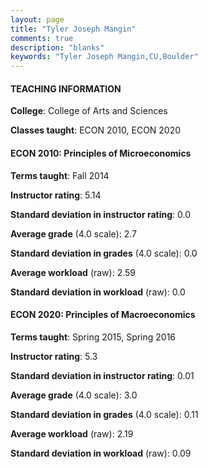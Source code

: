 ```yaml
---
layout: page
title: "Tyler Joseph Mangin" 
comments: true
description: "blanks"
keywords: "Tyler Joseph Mangin,CU,Boulder"
---
```

<head>
<script src="https://ajax.googleapis.com/ajax/libs/jquery/2.1.3/jquery.min.js"></script>
<script src="https://dl.dropboxusercontent.com/s/pc42nxpaw1ea4o9/highcharts.js?dl=0"></script>
<!-- <script src="../assets/js/highcharts.js"></script> -->
<style type="text/css">@font-face {
	font-family: "Bebas Neue";
	src: url(https://www.filehosting.org/file/details/544349/BebasNeue Regular.otf) format("opentype");
	}
	h1.Bebas { 
		font-family: "Bebas Neue", Verdana, Tahoma;
	}
</style>
</head>
	   
#### TEACHING INFORMATION

**College**: College of Arts and Sciences

**Classes taught**: ECON 2010, ECON 2020

#### ECON 2010: Principles of Microeconomics

**Terms taught**: Fall 2014

**Instructor rating**: 5.14

**Standard deviation in instructor rating**: 0.0

**Average grade** (4.0 scale): 2.7

**Standard deviation in grades** (4.0 scale): 0.0

**Average workload** (raw): 2.59

**Standard deviation in workload** (raw): 0.0

#### ECON 2020: Principles of Macroeconomics

**Terms taught**: Spring 2015, Spring 2016

**Instructor rating**: 5.3

**Standard deviation in instructor rating**: 0.01

**Average grade** (4.0 scale): 3.0

**Standard deviation in grades** (4.0 scale): 0.11

**Average workload** (raw): 2.19

**Standard deviation in workload** (raw): 0.09

